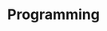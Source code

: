 ---
layout: default
title: Programming
nav_order: 4
has_children: true
permalink: /docs/programming
---